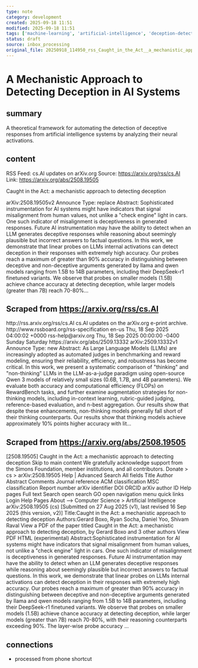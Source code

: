 ```yaml
---
type: note
category: development
created: 2025-09-18 11:51
modified: 2025-09-18 11:51
tags: ['machine-learning', 'artificial-intelligence', 'deception-detection']
status: draft
source: inbox_processing
original_file: 20250918_114950_rss_Caught_in_the_Act__a_mechanistic_approach_to_detec.txt
---
```


# A Mechanistic Approach to Detecting Deception in AI Systems

## summary
A theoretical framework for automating the detection of deceptive responses from artificial intelligence systems by analyzing their neural activations.

## content
RSS Feed: cs.AI updates on arXiv.org
Source: https://arxiv.org/rss/cs.AI
Link: https://arxiv.org/abs/2508.19505

Caught in the Act: a mechanistic approach to detecting deception

arXiv:2508.19505v2 Announce Type: replace Abstract: Sophisticated instrumentation for AI systems might have indicators that signal misalignment from human values, not unlike a "check engine" light in cars. One such indicator of misalignment is deceptiveness in generated responses. Future AI instrumentation may have the ability to detect when an LLM generates deceptive responses while reasoning about seemingly plausible but incorrect answers to factual questions. In this work, we demonstrate that linear probes on LLMs internal activations can detect deception in their responses with extremely high accuracy. Our probes reach a maximum of greater than 90% accuracy in distinguishing between deceptive and non-deceptive arguments generated by llama and qwen models ranging from 1.5B to 14B parameters, including their DeepSeek-r1 finetuned variants. We observe that probes on smaller models (1.5B) achieve chance accuracy at detecting deception, while larger models (greater than 7B) reach 70-80%...

## Scraped from https://arxiv.org/rss/cs.AI
<?xml version='1.0' encoding='UTF-8'?>
<rss xmlns:arxiv="http://arxiv.org/schemas/atom" xmlns:dc="http://purl.org/dc/elements/1.1/" xmlns:atom="http://www.w3.org/2005/Atom" xmlns:content="http://purl.org/rss/1.0/modules/content/" version="2.0">
  <channel>
    <title>cs.AI updates on arXiv.org</title>
    <link>http://rss.arxiv.org/rss/cs.AI</link>
    <description>cs.AI updates on the arXiv.org e-print archive.</description>
    <atom:link href="http://rss.arxiv.org/rss/cs.AI" rel="self" type="application/rss+xml"/>
    <docs>http://www.rssboard.org/rss-specification</docs>
    <language>en-us</language>
    <lastBuildDate>Thu, 18 Sep 2025 04:00:02 +0000</lastBuildDate>
    <managingEditor>rss-help@arxiv.org</managingEditor>
    <pubDate>Thu, 18 Sep 2025 00:00:00 -0400</pubDate>
    <skipDays>
      <day>Sunday</day>
      <day>Saturday</day>
    </skipDays>
    <item>
      <title>Explicit Reasoning Makes Better Judges: A Systematic Study on Accuracy, Efficiency, and Robustness</title>
      <link>https://arxiv.org/abs/2509.13332</link>
      <description>arXiv:2509.13332v1 Announce Type: new 
Abstract: As Large Language Models (LLMs) are increasingly adopted as automated judges in benchmarking and reward modeling, ensuring their reliability, efficiency, and robustness has become critical. In this work, we present a systematic comparison of "thinking" and "non-thinking" LLMs in the LLM-as-a-judge paradigm using open-source Qwen 3 models of relatively small sizes (0.6B, 1.7B, and 4B parameters). We evaluate both accuracy and computational efficiency (FLOPs) on RewardBench tasks, and further examine augmentation strategies for non-thinking models, including in-context learning, rubric-guided judging, reference-based evaluation, and n-best aggregation. Our results show that despite these enhancements, non-thinking models generally fall short of their thinking counterparts. Our results show that thinking models achieve approximately 10% points higher accuracy with lit...


## Scraped from https://arxiv.org/abs/2508.19505
[2508.19505] Caught in the Act: a mechanistic approach to detecting deception Skip to main content We gratefully acknowledge support from the Simons Foundation, member institutions, and all contributors. Donate &gt; cs &gt; arXiv:2508.19505 Help | Advanced Search All fields Title Author Abstract Comments Journal reference ACM classification MSC classification Report number arXiv identifier DOI ORCID arXiv author ID Help pages Full text Search open search GO open navigation menu quick links Login Help Pages About --> Computer Science > Artificial Intelligence arXiv:2508.19505 (cs) [Submitted on 27 Aug 2025 (v1), last revised 16 Sep 2025 (this version, v2)] Title:Caught in the Act: a mechanistic approach to detecting deception Authors:Gerard Boxo, Ryan Socha, Daniel Yoo, Shivam Raval View a PDF of the paper titled Caught in the Act: a mechanistic approach to detecting deception, by Gerard Boxo and 3 other authors View PDF HTML (experimental) Abstract:Sophisticated instrumentation for AI systems might have indicators that signal misalignment from human values, not unlike a &#34;check engine&#34; light in cars. One such indicator of misalignment is deceptiveness in generated responses. Future AI instrumentation may have the ability to detect when an LLM generates deceptive responses while reasoning about seemingly plausible but incorrect answers to factual questions. In this work, we demonstrate that linear probes on LLMs internal activations can detect deception in their responses with extremely high accuracy. Our probes reach a maximum of greater than 90% accuracy in distinguishing between deceptive and non-deceptive arguments generated by llama and qwen models ranging from 1.5B to 14B parameters, including their DeepSeek-r1 finetuned variants. We observe that probes on smaller models (1.5B) achieve chance accuracy at detecting deception, while larger models (greater than 7B) reach 70-80%, with their reasoning counterparts exceeding 90%. The layer-wise probe accuracy ...


## connections
- processed from phone shortcut
